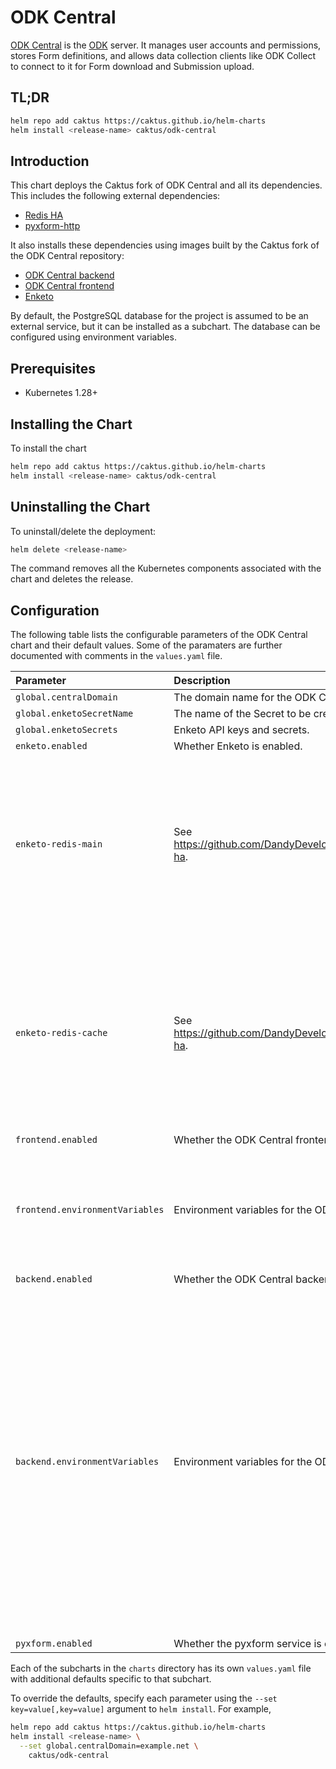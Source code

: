 # ODK Central

[ODK Central](https://github.com/caktus/central/) is the [ODK](https://getodk.org/) server. It manages user accounts and permissions, stores Form definitions, and allows data collection clients like ODK Collect to connect to it for Form download and Submission upload.

## TL;DR

```bash
helm repo add caktus https://caktus.github.io/helm-charts
helm install <release-name> caktus/odk-central
```

## Introduction

This chart deploys the Caktus fork of ODK Central and all its dependencies. This includes the following external dependencies:

- [Redis HA](https://github.com/DandyDeveloper/charts/tree/master/charts/redis-ha)
- [pyxform-http](https://github.com/getodk/pyxform-http/pkgs/container/pyxform-http)

It also installs these dependencies using images built by the Caktus fork of the ODK Central repository:

- [ODK Central backend](https://github.com/caktus/central/pkgs/container/central-service)
- [ODK Central frontend](https://github.com/caktus/central/pkgs/container/central-nginx)
- [Enketo](https://github.com/caktus/central/pkgs/container/central-enketo)

By default, the PostgreSQL database for the project is assumed to be an external service, but it can be installed as a subchart.
The database can be configured using environment variables.

## Prerequisites

* Kubernetes 1.28+

## Installing the Chart

To install the chart

```bash
helm repo add caktus https://caktus.github.io/helm-charts
helm install <release-name> caktus/odk-central
```

## Uninstalling the Chart

To uninstall/delete the deployment:

```bash
helm delete <release-name>
```

The command removes all the Kubernetes components associated with the chart and deletes the release.

## Configuration

The following table lists the configurable parameters of the ODK Central chart and their default values.
Some of the paramaters are further documented with comments in the `values.yaml` file.

| Parameter                       | Description                                                               | Default                                                                                                                                                                                                                                                                                                                                                                                                                                                                                                                                                                                                                                                                                                                                                 |
|:--------------------------------|:--------------------------------------------------------------------------|:--------------------------------------------------------------------------------------------------------------------------------------------------------------------------------------------------------------------------------------------------------------------------------------------------------------------------------------------------------------------------------------------------------------------------------------------------------------------------------------------------------------------------------------------------------------------------------------------------------------------------------------------------------------------------------------------------------------------------------------------------------|
| `global.centralDomain`          | The domain name for the ODK Central deployment.                           | `"www.example.com"`                                                                                                                                                                                                                                                                                                                                                                                                                                                                                                                                                                                                                                                                                                                                     |
| `global.enketoSecretName`       | The name of the Secret to be created for Enketo secrets.                  | `"central-enketo-secrets"`                                                                                                                                                                                                                                                                                                                                                                                                                                                                                                                                                                                                                                                                                                                              |
| `global.enketoSecrets`          | Enketo API keys and secrets.                                              | `{}`                                                                                                                                                                                                                                                                                                                                                                                                                                                                                                                                                                                                                                                                                                                                                    |
| `enketo.enabled`                | Whether Enketo is enabled.                                                | `true`                                                                                                                                                                                                                                                                                                                                                                                                                                                                                                                                                                                                                                                                                                                                                  |
| `enketo-redis-main`             | See https://github.com/DandyDeveloper/charts/tree/master/charts/redis-ha. | <pre>{<br>    "enabled": true,<br>    "replicas": 3,<br>    "haproxy": {<br>        "enabled": true,<br>        "replicas": 3<br>    },<br>    "persistentVolume": {<br>        "enabled": false<br>    },<br>    "emptyDir": {<br>        "sizeLimit": "500Mi"<br>    }<br>}</pre>                                                                                                                                                                                                                                                                                                                                                                                                                                                                     |
| `enketo-redis-cache`            | See https://github.com/DandyDeveloper/charts/tree/master/charts/redis-ha. | <pre>{<br>    "enabled": true,<br>    "replicas": 3,<br>    "haproxy": {<br>        "enabled": true,<br>        "replicas": 3<br>    },<br>    "persistentVolume": {<br>        "enabled": false<br>    },<br>    "emptyDir": {<br>        "sizeLimit": "500Mi"<br>    },<br>    "environmentVariables": null<br>}</pre>                                                                                                                                                                                                                                                                                                                                                                                                                                |
| `frontend.enabled`              | Whether the ODK Central frontend is enabled.                              | `true`                                                                                                                                                                                                                                                                                                                                                                                                                                                                                                                                                                                                                                                                                                                                                  |
| `frontend.environmentVariables` | Environment variables for the ODK Central frontend.                       | <pre>{<br>    "CERTBOT_EMAIL": "",<br>    "DOMAIN": "",<br>    "SENTRY_KEY": "3cf75f54983e473da6bd07daddf0d2ee",<br>    "SENTRY_ORG_SUBDOMAIN": "o130137",<br>    "SENTRY_PROJECT": "1298632",<br>    "SSL_TYPE": "upstream"<br>}</pre>                                                                                                                                                                                                                                                                                                                                                                                                                                                                                                                 |
| `backend.enabled`               | Whether the ODK Central backend is enabled.                               | `true`                                                                                                                                                                                                                                                                                                                                                                                                                                                                                                                                                                                                                                                                                                                                                  |
| `backend.environmentVariables`  | Environment variables for the ODK Central backend.                        | <pre>{<br>    "DB_HOST": "postgres14",<br>    "DB_NAME": "odk",<br>    "DB_PASSWORD": "odk",<br>    "DB_SSL": "null",<br>    "DB_USER": "odk",<br>    "DOMAIN": "",<br>    "EMAIL_FROM": "no-reply@",<br>    "EMAIL_HOST": "mail",<br>    "EMAIL_IGNORE_TLS": "true",<br>    "EMAIL_PASSWORD": "",<br>    "EMAIL_PORT": "25",<br>    "EMAIL_SECURE": "false",<br>    "EMAIL_USER": "",<br>    "HTTPS_PORT": "443",<br>    "NODE_OPTIONS": "",<br>    "OIDC_CLIENT_ID": "",<br>    "OIDC_CLIENT_SECRET": "",<br>    "OIDC_ENABLED": "false",<br>    "OIDC_ISSUER_URL": "",<br>    "SENTRY_KEY": "3cf75f54983e473da6bd07daddf0d2ee",<br>    "SENTRY_ORG_SUBDOMAIN": "o130137",<br>    "SENTRY_PROJECT": "1298632",<br>    "SYSADMIN_EMAIL": ""<br>}</pre> |
| `pyxform.enabled`               | Whether the pyxform service is enabled.                                   | `true`                                                                                                                                                                                                                                                                                                                                                                                                                                                                                                                                                                                                                                                                                                                                                  |

Each of the subcharts in the `charts` directory has its own `values.yaml` file with additional defaults specific to that subchart.

To override the defaults, specify each parameter using the `--set key=value[,key=value]` argument to `helm install`. For example,

```bash
helm repo add caktus https://caktus.github.io/helm-charts
helm install <release-name> \
  --set global.centralDomain=example.net \
    caktus/odk-central
```
